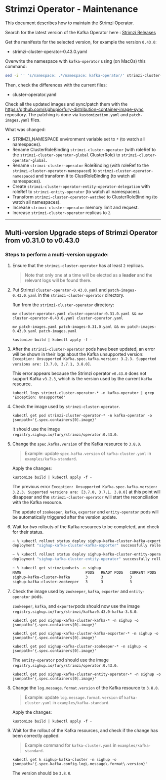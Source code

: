 # Strimzi Operator - Maintenance

This document describes how to maintain the Strimzi Operator.

Search for the latest version of the Kafka Operator here : [Strimzi Releases](https://github.com/strimzi/strimzi-kafka-operator/releases)

Get the manifests for the selected version, for example the version `0.43.0`:

- strimzi-cluster-operator-0.43.0.yaml

Overwrite the namespace with `kafka-operator` using (on MacOs) this command:

```bash
sed -i '' 's/namespace: .*/namespace: kafka-operator/' strimzi-cluster-operator-0.43.0.yaml
```

Then, check the differences with the current files:

- cluster-operator.yaml

Check all the updated images and sync/patch them with the https://github.com/sighupio/fury-distribution-container-image-sync
repository. The patching is done via `kustomization.yaml` and `patch-images.yaml` files.

What was changed:

- STRIMZI_NAMESPACE environment variable set to `*` (to watch all namespaces).
- Rename ClusterRoleBinding `strimzi-cluster-operator` (with roleRef to the `strimzi-cluster-operator-global` ClusterRole) to `strimzi-cluster-operator-global`.
- Rename `strimzi-cluster-operator` RoleBinding (with roleRef to the `strimzi-cluster-operator-namespaced`) to `strimzi-cluster-operator-namespaced` and transform it to ClustRoleBinding (to watch all namespaces).
- Create `strimzi-cluster-operator-entity-operator-delegation` with roleRef to `strimzi-entity-operator` (to watch all namespaces).
- Transform `strimzi-cluster-operator-watched` to ClusterRoleBinding (to watch all namespaces).
- Increase `strimzi-cluster-operator` memory limit and request.
- Increase `strimzi-cluster-operator` replicas to `2`.

* * *

## Multi-version Upgrade steps of Strimzi Operator from v0.31.0 to v0.43.0

### Steps to perform a multi-version upgrade:

1. Ensure that the ```strimzi-cluster-operator``` has at least ```2``` replicas. 
   > Note that only one at a time will be elected as a **leader** and the relevant logs will be found there.

2. Put Strimzi ```cluster-operator-0.43.0.yaml``` and ```patch-images-0.43.0.yaml``` in the ```strimzi-cluster-operator``` directory.

   Run from the ```strimzi-cluster-operator``` directory:

   ```mv cluster-operator.yaml cluster-operator-0.31.0.yaml && mv cluster-operator-0.43.0.yaml cluster-operator.yaml```

   ```mv patch-images.yaml patch-images-0.31.0.yaml && mv patch-images-0.43.0.yaml patch-images.yaml```

   ```kustomize build | kubectl apply -f -```

3. After the `strinzi-cluster-operator` pods have been updated, an error will be shown in their logs about the Kafka unsupported version:    ```Exception: Unsupported Kafka.spec.kafka.version: 3.2.3. Supported versions are: [3.7.0, 3.7.1, 3.8.0]```.

   This error appears because the Strimzi operator `v0.43.0` does not support Kafka `v3.2.3`, which is the version used by the current `Kafka` resource.

   ```kubectl logs strimzi-cluster-operator-* -n kafka-operator | grep 'Exception: Unsupported'```

4. Check the image used by ```strimzi-cluster-operator```.

   ```kubectl get pod strimzi-cluster-operator-* -n kafka-operator -o jsonpath='{.spec.containers[0].image}'```

   It should use the image ```registry.sighup.io/fury/strimzi/operator:0.43.0```.

5. Change the ```spec.kafka.version``` of the Kafka resource to ```3.8.0```.
   
   > Example: update ```spec.kafka.version``` of ```kafka-cluster.yaml``` in ```examples/kafka-standard```.

   Apply the changes:

   ```kustomize build | kubectl apply -f -```

   The previous error ```Exception: Unsupported Kafka.spec.kafka.version: 3.2.3. Supported versions are: [3.7.0, 3.7.1, 3.8.0]``` at this point will disappear and the ```strimzi-cluster-operator``` will start the reconciliation with the Kafka resource.

   The update of ```zookeeper```, ```kafka```, ```exporter``` and ```entity-operator``` pods will be automatically triggered after the version update.

6. Wait for *two* rollouts of the Kafka resources to be completed, and check for their status.

   ```bash
   ~ % kubectl rollout status deploy sighup-kafka-cluster-kafka-exporter -n sighup
   deployment "sighup-kafka-cluster-kafka-exporter" successfully rolled out
   ```

   ```bash
   ~ % kubectl rollout status deploy sighup-kafka-cluster-entity-operator -n sighup
   deployment "sighup-kafka-cluster-entity-operator" successfully rolled out
   ```

   ```bash
   ~ % kubectl get strimzipodsets -n sighup
   NAME                             PODS   READY PODS   CURRENT PODS   AGE
   sighup-kafka-cluster-kafka       3      3            3              1h
   sighup-kafka-cluster-zookeeper   3      3            3              1h
   ```

7. Check the image used by ```zookeeper```, ```kafka```, ```exporter``` and ```entity-operator``` pods.  


   ```zookeeper```, ```kafka```, and ```exporter```pods should now use the image ```registry.sighup.io/fury/strimzi/kafka:0.43.0-kafka-3.8.0```. 

   ```shell
   kubectl get pod sighup-kafka-cluster-kafka-* -n sighup -o jsonpath='{.spec.containers[0].image}'

   kubectl get pod sighup-kafka-cluster-kafka-exporter-* -n sighup -o jsonpath='{.spec.containers[0].image}'

   kubectl get pod sighup-kafka-cluster-zookeeper-* -n sighup -o jsonpath='{.spec.containers[0].image}'
   ``` 

    The ```entity-operator``` pod should use the image ```registry.sighup.io/fury/strimzi/operator:0.43.0```.

    ```shell
    kubectl get pod sighup-kafka-cluster-entity-operator-* -n sighup -o jsonpath='{.spec.containers[0].image}'
    ```

8. Change the ```log.message.format.version``` of the Kafka resource to ```3.8.0```.

   > Example: update ```log.message.format.version``` of ```kafka-cluster.yaml``` in ```examples/kafka-standard```.

   Apply the changes:

   ```kustomize build | kubectl apply -f -```

9. Wait for the rollout of the Kafka resources, and check if the change has been correctly applied.

   > Example command for ```kafka-cluster.yaml``` in ```examples/kafka-standard```.
 
   ```kubectl get k sighup-kafka-cluster -n sighup -o jsonpath='{.spec.kafka.config.log\.message\.format\.version}'```

   The version should be ```3.8.0```.